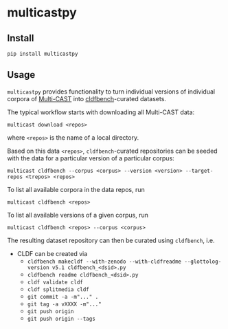 # multicastpy

## Install

```shell
pip install multicastpy
```


## Usage

`multicastpy` provides functionality to turn individual versions of individual corpora of
[Multi-CAST](https://multicast.aspra.uni-bamberg.de/) into [cldfbench](https://github.com/cldf/cldfbench)-curated datasets.

The typical workflow starts with downloading all Multi-CAST data:
```shell
multicast download <repos>
```
where `<repos>` is the name of a local directory.

Based on this data `<repos>`, `cldfbench`-curated repositories can be seeded with the data for a
particular version of a particular corpus:
```shell
multicast cldfbench --corpus <corpus> --version <version> --target-repos <trepos> <repos>
```

To list all available corpora in the data repos, run
```shell
multicast cldfbench <repos> 
```

To list all available versions of a given corpus, run
```shell
multicast cldfbench <repos> --corpus <corpus>
```

The resulting dataset repository can then be curated using `cldfbench`, i.e.
- CLDF can be created via 
  - `cldfbench makecldf --with-zenodo --with-cldfreadme --glottolog-version v5.1 cldfbench_<dsid>.py`
  - `cldfbench readme cldfbench_<dsid>.py`
  - `cldf validate cldf`
  - `cldf splitmedia cldf`
  - `git commit -a -m"..." .`
  - `git tag -a vXXXX -m"..."`
  - `git push origin`
  - `git push origin --tags`
